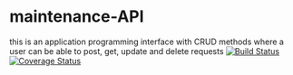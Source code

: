 # maintenance-API
this is an application programming interface with CRUD methods where a user can be able to post, get, update and delete requests
[![Build Status](https://travis-ci.org/alovega/maintenance-API.svg?branch=develop)](https://travis-ci.org/alovega/maintenance-API)
[![Coverage Status](https://coveralls.io/repos/github/alovega/maintenance-API/badge.svg?branch=develop)](https://coveralls.io/github/alovega/maintenance-API?branch=develop)
